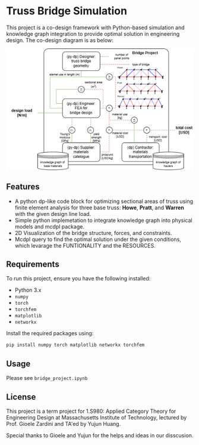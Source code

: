 
# Truss Bridge Simulation

This project is a co-design framework with Python-based simulation and knowledge graph integration to provide optimal solution in engineering design. The co-design diagram is as below:

![co-design diagram](project.drawio.png)


## Features

- A python dp-like code block for optimizing sectional areas of truss using finite element analysis for three base truss: **Howe**, **Pratt**, and **Warren** with the given design line load.
- Simple python implemetation to integrate knowledge graph into physical models and mcdpl package.
- 2D Visualization of the bridge structure, forces, and constraints.
- Mcdpl query to find the optimal solution under the given conditions, which levarage the FUNTIONALITY and the RESOURCES.

## Requirements

To run this project, ensure you have the following installed:
- Python 3.x
- `numpy`
- `torch`
- `torchfem`
- `matplotlib`
- `networkx`

Install the required packages using:
```bash
pip install numpy torch matplotlib networkx torchfem
```

## Usage

Please see `bridge_project.ipynb`


## License

This project is a term project for 1.S980: Applied Category Theory for Engineering Design at Massachusetts Institute of Technology, lectured by Prof. Gioele Zardini and TA'ed by  Yujun Huang.

Special thanks to Gioele and Yujun for the helps and ideas in our disscusion. 
